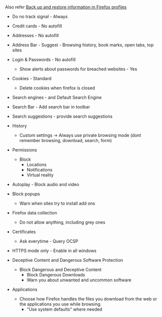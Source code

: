 Also refer [Back up and restore information in Firefox profiles](https://support.mozilla.org/en-US/kb/back-and-restore-information-firefox-profiles)

- Do no track signal - Always

- Credit cards - No autofill

- Addresses - No autofill

- Address Bar - Suggest - Browsing history, book marks, open tabs, top sites

- Login & Passwords - No autofill 
  - Show alerts about passwords for breached websites - Yes

- Cookies - Standard
  - Delete cookies when firefox is closed

- Search engines - and Default Search Engine

- Search Bar - Add search bar in toolbar

- Search suggestions - provide search suggestions

- History
  - Custom settings -> Always use private browsing mode (dont remember browsing, download, search, form)

- Permissions
  - Block
    - Locations
    - Notifications
    - Virtual reality

- Autoplay - Block audio and video

- Block popups
  - Warn when sites try to install add ons

- Firefox data collection
  - Do not allow anything, including grey ones

- Certificates
  - Ask everytime - Query OCSP

- HTTPS mode only - Enable in all windows

- Deceptive Content and Dangerous Software Protection
  - Block Dangerous and Deceptive Content
    - Block Dangerous Downloads
    - Warn you about unwanted and uncommon software   


- Applications
  - Choose how Firefox handles the files you download from the web or the applications you use while browsing.
    - "Use system defaults" where needed  
